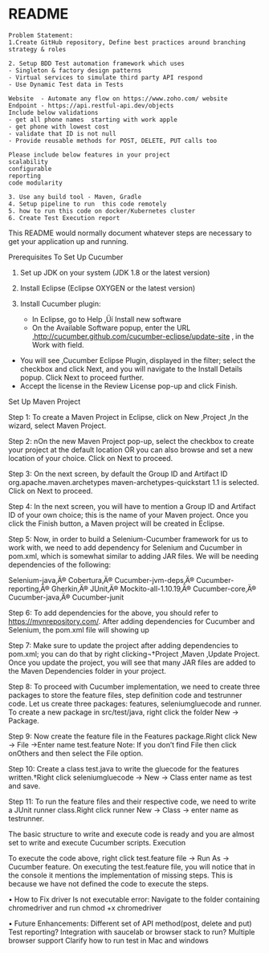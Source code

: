# README #


```
Problem Statement:
1.Create GitHub repository, Define best practices around branching strategy & roles 

2. Setup BDD Test automation framework which uses
- Singleton & factory design patterns
- Virtual services to simulate third party API respond 
- Use Dynamic Test data in Tests

Website  - Automate any flow on https://www.zoho.com/ website
Endpoint - https://api.restful-api.dev/objects
Include below validations
- get all phone names  starting with work apple 
- get phone with lowest cost
- validate that ID is not null
- Provide reusable methods for POST, DELETE, PUT calls too

Please include below features in your project
scalability
configurable
reporting
code modularity

3. Use any build tool - Maven, Gradle
4. Setup pipeline to run  this code remotely 
5. how to run this code on docker/Kubernetes cluster
6. Create Test Execution report
```

This README would normally document whatever steps are necessary to get your application up and running.


Prerequisites To Set Up Cucumber

1. Set up JDK on your system (JDK 1.8 or the latest version)

2. Install Eclipse (Eclipse OXYGEN or the latest version)

3. Install Cucumber plugin:

    * In Eclipse, go to Help ‚Üí Install new software
    * On the Available Software popup, enter the URL ‚http://cucumber.github.com/cucumber-eclipse/update-site ‚ in the Work with field.
    
* You will see ‚Cucumber Eclipse Plugin‚ displayed in the filter; select the checkbox and click Next, and you will navigate to the Install Details popup. Click Next to proceed further.
* Accept the license in the Review License pop-up and click Finish.
    

Set Up Maven Project

Step 1: To create a Maven Project in Eclipse, click on New ‚Project ‚In the wizard, select Maven Project.

Step 2: nOn the new Maven Project pop-up, select the checkbox to create your project at the default location OR you can also browse and set a new location of your choice. Click on Next to proceed.

Step 3: On the next screen, by default the Group ID and Artifact ID org.apache.maven.archetypes maven-archetypes-quickstart 1.1 is selected. Click on Next to proceed.

Step 4: In the next screen, you will have to mention a Group ID and Artifact ID of your own choice; this is the name of your Maven project. Once you click the Finish button, a Maven project will be created in Eclipse.

Step 5: Now, in order to build a Selenium-Cucumber framework for us to work with, we need to add dependency for Selenium and Cucumber in pom.xml, which is somewhat similar to adding JAR files. We will be needing dependencies of the following:

Selenium-java‚Ä®
Cobertura‚Ä®
Cucumber-jvm-deps‚Ä®
Cucumber-reporting‚Ä®
Gherkin‚Ä®
JUnit‚Ä®
Mockito-all-1.10.19‚Ä®
Cucumber-core‚Ä®
Cucumber-java‚Ä®
Cucumber-junit

Step 6: To add dependencies for the above, you should refer to https://mvnrepository.com/. After adding dependencies for Cucumber and Selenium, the pom.xml file will showing up

Step 7: Make sure to update the project after adding dependencies to pom.xml; you can do that by right clicking¬†Project ‚Maven ‚Update Project. Once you update the project, you will see that many JAR files are added to the Maven Dependencies folder in your project.

Step 8: To proceed with Cucumber implementation, we need to create three packages to store the feature files, step definition code and testrunner code. Let us create three packages: features, seleniumgluecode and runner. To create a new package in src/test/java, right click the folder New -> Package.

Step 9: Now create the feature file in the Features package.Right click New -> File ->Enter name test.feature
Note: If you don’t find File then click onOthers and then select the File option.


Step 10: Create a class test.java to write the gluecode for the features written.†Right click seleniumgluecode -> New -> Class enter name as test and save.

Step 11: To run the feature files and their respective code, we need to write a JUnit runner class.Right click runner New -> Class -> enter name as testrunner.

The basic structure to write and execute code is ready and you are almost set to write and execute Cucumber scripts.
Execution

To execute the code above, right click test.feature file -> Run As -> Cucumber feature. On executing the test.feature file, you will notice that in the console it mentions the implementation of missing steps. This is because we have not defined the code to execute the steps.

•	How to Fix driver Is not executable error: 
Navigate to the folder containing chromedriver and run chmod +x chromedriver


•	Future Enhancements:
Different set of API method(post, delete and put)
Test reporting?
Integration with saucelab or browser stack to run?
Multiple browser support
Clarify how to run test in Mac and windows

